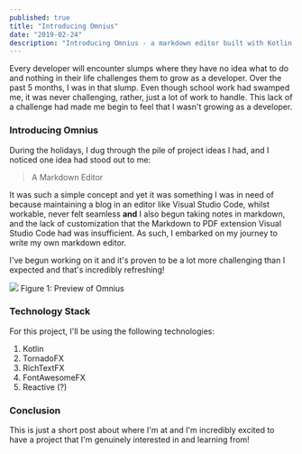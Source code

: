 ```yaml
---
published: true
title: "Introducing Omnius"
date: "2019-02-24"
description: "Introducing Omnius - a markdown editor built with Kotlin and TornadoFX"
---
```


Every developer will encounter slumps where they have no idea what to do and nothing in their life challenges them
to grow as a developer. Over the past 5 months, I was in that slump. Even though school work had swamped me, it was
never challenging, rather, just a lot of work to handle. This lack of a challenge had made me begin to feel that I 
wasn't growing as a developer. 

### Introducing Omnius
During the holidays, I dug through the pile of project ideas I had, and I noticed one idea had stood out to me:

> A Markdown Editor 

It was such a simple concept and yet it was something I was in need of because maintaining a blog in an editor like 
Visual Studio Code, whilst workable, never felt seamless **and** I also begun taking notes in markdown, and the 
lack of customization that the Markdown to PDF extension Visual Studio Code had was insufficient. As such, I embarked
on my journey to write my own markdown editor.

I've begun working on it and it's proven to be a lot more challenging than I expected and that's incredibly refreshing!

![](../assets/img/Omnius_Preview.png)
Figure 1: Preview of Omnius

### Technology Stack
For this project, I'll be using the following technologies:

1. Kotlin
2. TornadoFX
3. RichTextFX
4. FontAwesomeFX
5. Reactive (?)

### Conclusion
This is just a short post about where I'm at and I'm incredibly excited to have a project that I'm genuinely interested
in and learning from!

